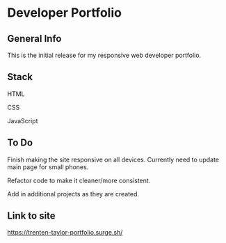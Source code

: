# Developer Portfolio

## General Info

This is the initial release for my responsive web developer portfolio. 

## Stack
HTML

CSS

JavaScript

## To Do

Finish making the site responsive on all devices. Currently need to update main page for small phones. 

Refactor code to make it cleaner/more consistent.

Add in additional projects as they are created.

## Link to site
https://trenten-taylor-portfolio.surge.sh/
